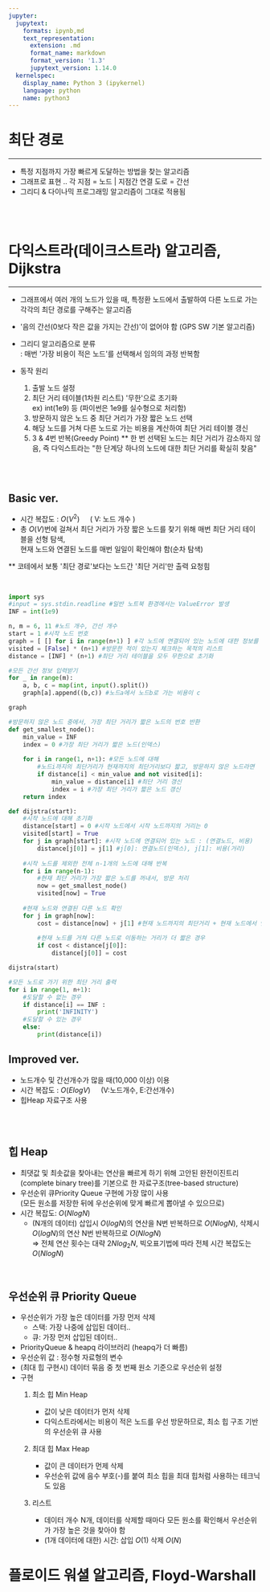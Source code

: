 ```yaml
---
jupyter:
  jupytext:
    formats: ipynb,md
    text_representation:
      extension: .md
      format_name: markdown
      format_version: '1.3'
      jupytext_version: 1.14.0
  kernelspec:
    display_name: Python 3 (ipykernel)
    language: python
    name: python3
---
```


# 최단 경로
---
  
- 특정 지점까지 가장 빠르게 도달하는 방법을 찾는 알고리즘
- 그래프로 표현 ..  각 지점 = 노드 | 지점간 연결 도로 = 간선
- 그리디 & 다이나믹 프로그래밍 알고리즘이 그대로 적용됨



<br><br>

# 다익스트라(데이크스트라) 알고리즘, Dijkstra
---
- 그래프에서 여러 개의 노드가 있을 때, 특정환 노드에서 출발하여 다른 노드로 가는 각각의 최단 경로를 구해주는 알고리즘  
  
- '음의 간선(0보다 작은 값을 가지는 간선)'이 없어야 함 (GPS SW 기본 알고리즘)  
  
- 그리디 알고리즘으로 분류  
    : 매번 '가장 비용이 적은 노드'를 선택해서 임의의 과정 반복함  
      
- 동작 원리
    1. 출발 노드 설정
    2. 최단 거리 테이블(1차원 리스트) '무한'으로 초기화   
        ex) int(1e9) 등 (파이썬은 1e9를 실수형으로 처리함)  
    3. 방문하지 않은 노드 중 최단 거리가 가장 짧은 노드 선택
    4. 해당 노드를 거쳐 다른 노드로 가는 비용을 계산하여 최단 거리 테이블 갱신
    5. 3 & 4번 반복(Greedy Point)
  ** 한 번 선택된 노드는 최단 거리가 감소하지 않음, 즉 다익스트라는 "한 단계당 하나의 노드에 대한 최단 거리를 확실히 찾음"



<br><br>
## Basic ver.
  
- 시간 복잡도 : $O(V^2) \quad$ ( V: 노드 개수 )
- 총 $O(V)$번에 걸쳐서 최단 거리가 가장 짧은 노드를 찾기 위해 매번 최단 거리 테이블을 선형 탐색,  
    현재 노드와 연결된 노드를 매번 일일이 확인해야 함(순차 탐색)

 \** 코테에서 보통 '최단 경로'보다는 노드간 '최단 거리'만 출력 요청힘
 
<br>

```python
import sys
#input = sys.stdin.readline #일반 노트북 환경에서는 ValueError 발생
INF = int(1e9)

n, m = 6, 11 #노드 개수, 간선 개수
start = 1 #시작 노드 번호
graph = [ [] for i in range(n+1) ] #각 노드에 연결되어 있는 노드에 대한 정보를 담는 리스트
visited = [False] * (n+1) #방문한 적이 있는지 체크하는 목적의 리스트
distance = [INF] * (n+1) #최단 거리 테이블을 모두 무한으로 초기화
```

```python
#모든 간선 정보 입력받기
for _ in range(m):
    a, b, c = map(int, input().split())
    graph[a].append((b,c)) #노드a에서 노드b로 가는 비용이 c
```

```python
graph
```

```python
#방문하지 않은 노드 중에서, 가장 최단 거리가 짧은 노드의 번호 반환
def get_smallest_node():
    min_value = INF
    index = 0 #가장 최단 거리가 짧은 노드(인덱스) 
    
    for i in range(1, n+1): #모든 노드에 대해
        #노드i까지의 최단거리가 현재까지의 최단거리보다 짧고, 방문하지 않은 노드라면
        if distance[i] < min_value and not visited[i]: 
            min_value = distance[i] #최단 거리 갱신
            index = i #가장 최단 거리가 짧은 노드 갱신
    return index
```

```python
def dijstra(start):
    #시작 노드에 대해 초기화
    distance[start] = 0 #시작 노드에서 시작 노드까지의 거리는 0
    visited[start] = True
    for j in graph[start]: #시작 노드에 연결되어 있는 노드 : (연결노드, 비용)
        distance[j[0]] = j[1] #j[0]: 연결노드(인덱스), j[1]: 비용(거리)
    
    #시작 노드를 제외한 전체 n-1개의 노드에 대해 반복
    for i in range(n-1):
        #현재 최단 거리가 가장 짧은 노드를 꺼내서, 방문 처리
        now = get_smallest_node()
        visited[now] = True
    
    #현재 노드와 연결된 다른 노드 확인
    for j in graph[now]:
        cost = distance[now] + j[1] #현재 노드까지의 최단거리 + 현재 노드에서 연결노드까지의 거리
        
        #현재 노드를 거쳐 다른 노드로 이동하는 거리가 더 짧은 경우
        if cost < distance[j[0]]: 
            distance[j[0]] = cost
```

```python
dijstra(start)

#모든 노드로 가기 위한 최단 거리 출력
for i in range(1, n+1):
    #도달할 수 없는 경우
    if distance[i] == INF :
        print('INFINITY')
    #도달할 수 있는 경우
    else:
        print(distance[i])
```

<!-- #region -->

## Improved ver.

- 노드개수 및 간선개수가 많을 때(10,000 이상) 이용
- 시간 복잡도 : $O(ElogV) \quad$ (V:노드개수, E:간선개수)
- 힙Heap 자료구조 사용

<br><br>
## 힙 Heap
- 최댓값 및 최솟값을 찾아내는 연산을 빠르게 하기 위해 고안된 완전이진트리(complete binary tree)를 기본으로 한 자료구조(tree-based structure)
- 우선순위 큐Priority Queue 구현에 가장 많이 사용  
  (모든 원소를 저장한 뒤에 우선순위에 맞게 빠르게 뽑아낼 수 있으므로)
- 시간 복잡도: $O(NlogN)$
    - (N개의 데이터) 삽입시 $O(logN)$의 연산을 N번 반복하므로 $O(NlogN)$, 삭제시 $O(logN)$의 연산 N번 반복하므로 $O(NlogN)$  
        => 전체 연산 횟수는 대략 $2Nlog_2 N$, 빅오표기법에 따라 전체 시간 복잡도는 $O(NlogN)$
        

<br>

## 우선순위 큐 Priority Queue
- 우선순위가 가장 높은 데이터를 가장 먼저 삭제
    - 스택: 가장 나중에 삽입된 데이터..
    - 큐: 가장 먼저 삽입된 데이터..
- PriorityQueue & heapq 라이브러리 (heapq가 더 빠름)
- 우선순위 값 : 정수형 자료형의 변수
- (최대 힙 구현시) 데이터 묶음 중 첫 번째 원소 기준으로 우선순위 설정
- 구현
    1. 최소 힙 Min Heap
        - 값이 낮은 데이터가 먼저 삭제
        - 다익스트라에서는 비용이 적은 노드를 우선 방문하므로, 최소 힙 구조 기반의 우선순위 큐 사용

    2. 최대 힙 Max Heap
        - 값이 큰 데이터가 먼제 삭제
        - 우선순위 값에 음수 부호(-)를 붙여 최소 힙을 최대 힙처럼 사용하는 테크닉도 있음 
    
    3. 리스트
        - 데이터 개수 N개, 데이터를 삭제할 때마다 모든 원소를 확인해서 우선순위가 가장 높은 것을 찾아야 함
        - (1개 데이터에 대한) 시간: 삽입 $O(1)$ 삭제 $O(N)$

<!-- #endregion -->

# 플로이드 워셜 알고리즘, Floyd-Warshall
